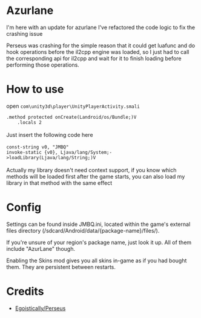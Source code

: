 # Azurlane
I'm here with an update for azurlane
I've refactored the code logic to fix the crashing issue

Perseus was crashing for the simple reason that it could get luafunc and do hook operations before the il2cpp engine was loaded, so I just had to call the corresponding api for il2cpp and wait for it to finish loading before performing those operations.

# How to use
open `com\unity3d\player\UnityPlayerActivity.smali`

`.method protected onCreate(Landroid/os/Bundle;)V` <br>
`    .locals 2` <br>
<br>
Just insert the following code here  <br>
<br>
`const-string v0, "JMBQ"`  <br>
`invoke-static {v0}, Ljava/lang/System;->loadLibrary(Ljava/lang/String;)V` <br>
<br>
Actually my library doesn't need context support, if you know which methods will be loaded first after the game starts, you can also load my library in that method with the same effect


# Config
Settings can be found inside JMBQ.ini, located within the game's external files directory (/sdcard/Android/data/{package-name}/files/).

If you're unsure of your region's package name, just look it up. All of them include "AzurLane" though.

Enabling the Skins mod gives you all skins in-game as if you had bought them. They are persistent between restarts.

# Credits
* [Egoistically/Perseus](https://github.com/Egoistically/Perseus)
